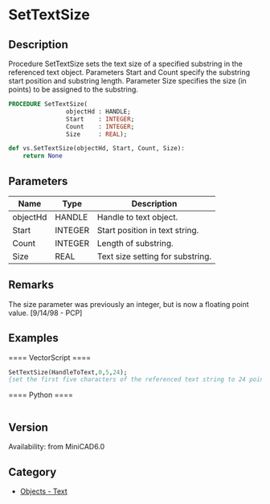 # SetTextSize

## Description
Procedure SetTextSize sets the text size of a specified substring in the referenced text object. Parameters Start and Count specify the substring start position and substring length. Parameter Size specifies the size (in points) to be assigned to the substring.

```pascal
PROCEDURE SetTextSize(
				objectHd : HANDLE;
				Start    : INTEGER;
				Count    : INTEGER;
				Size     : REAL);
```

```python
def vs.SetTextSize(objectHd, Start, Count, Size):
    return None
```

## Parameters
|Name|Type|Description|
|---|---|---|
|objectHd|HANDLE|Handle to text object.|
|Start|INTEGER|Start position in text string.|
|Count|INTEGER|Length of substring.|
|Size|REAL|Text size setting for substring.|

## Remarks
The size parameter was previously an integer, but is now a floating point value. [9/14/98 - PCP]

## Examples
==== VectorScript ====
```pascal
SetTextSize(HandleToText,0,5,24);
{set the first five characters of the referenced text string to 24 point text}
```
==== Python ====
```python

```

## Version
Availability: from MiniCAD6.0

## Category
* [Objects - Text](../Categories/Objects%20-%20Text.md)
